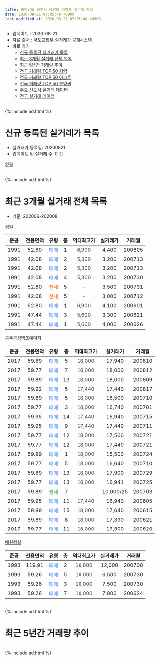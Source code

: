 ```yaml
---
title: 충청남도 공주시 웅진동 아파트 실거래 정보
date: 2020-08-21 07:05:48 +0900
last_modified_at: 2020-08-21 07:05:48 +0900
---
```


* 업데이트 : 2020-08-21
* 자료 출처 : [국토교통부 실거래가 공개시스템](http://rt.molit.go.kr)
* 바로 가기
    * [신규 등록된 실거래가 목록](#신규-등록된-실거래가-목록)
    * [최근 3개월 실거래 전체 목록](#최근-3개월-실거래-전체-목록)
    * [최근 5년간 거래량 추이](#최근-5년간-거래량-추이)
    * [전국 거래량 TOP 50 지역](https://inasie.github.io/apt-trade-info/최근-3개월-전국에서-가장-거래가-많이-발생한-지역)
    * [전국 거래량 TOP 50 아파트](https://inasie.github.io/apt-trade-info/최근-3개월-전국에서-가장-거래가-많이-발생한-아파트)
    * [전국 거래량 TOP 50 분양권](https://inasie.github.io/apt-trade-info/최근-3개월-전국에서-가장-거래가-많이-발생한-분양권)
    * [주요 신도시 실거래 데이터](https://inasie.github.io/apt-trade-info/주요-신도시)
    * [전국 실거래 데이터](https://inasie.github.io/apt-trade-info/전국)
<br>
{% include ad.html %}
<br>

# 신규 등록된 실거래가 목록
* 실거래가 등록일: 20200821
* 업데이트 된 실거래 수: 0 건

없음

<br>
{% include ad.html %}
<br>

# 최근 3개월 실거래 전체 목록
* 기준: 202006-202008


[경일](https://search.naver.com/search.naver?query=%EC%B6%A9%EC%B2%AD%EB%82%A8%EB%8F%84+%EA%B3%B5%EC%A3%BC%EC%8B%9C+%EC%9B%85%EC%A7%84%EB%8F%99+%EA%B2%BD%EC%9D%BC)

|준공|전용면적|유형|층|역대최고가|실거래가|거래월|
|:---:|:---:|:---:|:---:|:---:|:---:|:---:|
|1991|52.80|<span style="color:#4285f3">매매</span>|1|<span style="color:#444444">6,900</span>|4,400|200805|
|1991|42.08|<span style="color:#4285f3">매매</span>|2|<span style="color:#444444">5,300</span>|3,200|200713|
|1991|42.08|<span style="color:#4285f3">매매</span>|2|<span style="color:#444444">5,300</span>|3,200|200713|
|1991|42.08|<span style="color:#4285f3">매매</span>|4|<span style="color:#444444">5,300</span>|3,200|200730|
|1991|52.80|<span style="color:#ff5a00">전세</span>|5|<span style="color:#444444">-</span>|3,500|200731|
|1991|42.08|<span style="color:#ff5a00">전세</span>|5|<span style="color:#444444">-</span>|3,000|200712|
|1991|52.80|<span style="color:#4285f3">매매</span>|1|<span style="color:#444444">6,900</span>|4,100|200601|
|1991|47.44|<span style="color:#4285f3">매매</span>|3|<span style="color:#444444">5,600</span>|3,300|200621|
|1991|47.44|<span style="color:#4285f3">매매</span>|1|<span style="color:#444444">5,600</span>|4,000|200626|

[공주금성백조예미지](https://search.naver.com/search.naver?query=%EC%B6%A9%EC%B2%AD%EB%82%A8%EB%8F%84+%EA%B3%B5%EC%A3%BC%EC%8B%9C+%EC%9B%85%EC%A7%84%EB%8F%99+%EA%B3%B5%EC%A3%BC%EA%B8%88%EC%84%B1%EB%B0%B1%EC%A1%B0%EC%98%88%EB%AF%B8%EC%A7%80)

|준공|전용면적|유형|층|역대최고가|실거래가|거래월|
|:---:|:---:|:---:|:---:|:---:|:---:|:---:|
|2017|59.89|<span style="color:#4285f3">매매</span>|5|<span style="color:#444444">18,000</span>|17,940|200810|
|2017|59.77|<span style="color:#4285f3">매매</span>|7|<span style="color:#444444">18,000</span>|18,000|200812|
|2017|59.89|<span style="color:#4285f3">매매</span>|13|<span style="color:#444444">18,000</span>|18,000|200809|
|2017|59.92|<span style="color:#4285f3">매매</span>|5|<span style="color:#444444">17,440</span>|17,440|200817|
|2017|59.89|<span style="color:#4285f3">매매</span>|5|<span style="color:#444444">18,000</span>|16,500|200710|
|2017|59.77|<span style="color:#4285f3">매매</span>|3|<span style="color:#444444">18,000</span>|16,740|200701|
|2017|59.95|<span style="color:#4285f3">매매</span>|14|<span style="color:#444444">17,440</span>|16,940|200715|
|2017|59.95|<span style="color:#4285f3">매매</span>|9|<span style="color:#444444">17,440</span>|17,440|200711|
|2017|59.77|<span style="color:#4285f3">매매</span>|12|<span style="color:#444444">18,000</span>|17,500|200721|
|2017|59.77|<span style="color:#4285f3">매매</span>|12|<span style="color:#444444">18,000</span>|17,440|200721|
|2017|59.89|<span style="color:#4285f3">매매</span>|1|<span style="color:#444444">18,000</span>|15,500|200724|
|2017|59.77|<span style="color:#4285f3">매매</span>|5|<span style="color:#444444">18,000</span>|16,640|200710|
|2017|59.89|<span style="color:#4285f3">매매</span>|13|<span style="color:#444444">18,000</span>|17,900|200729|
|2017|59.77|<span style="color:#4285f3">매매</span>|13|<span style="color:#444444">18,000</span>|16,941|200725|
|2017|59.89|<span style="color:#34a853">월세</span>|7|<span style="color:#444444">-</span>|10,000/25|200703|
|2017|59.95|<span style="color:#4285f3">매매</span>|11|<span style="color:#444444">17,440</span>|16,940|200605|
|2017|59.89|<span style="color:#4285f3">매매</span>|15|<span style="color:#444444">18,000</span>|17,640|200615|
|2017|59.89|<span style="color:#4285f3">매매</span>|8|<span style="color:#444444">18,000</span>|17,390|200621|
|2017|59.77|<span style="color:#4285f3">매매</span>|11|<span style="color:#444444">18,000</span>|17,500|200620|

[배원청실](https://search.naver.com/search.naver?query=%EC%B6%A9%EC%B2%AD%EB%82%A8%EB%8F%84+%EA%B3%B5%EC%A3%BC%EC%8B%9C+%EC%9B%85%EC%A7%84%EB%8F%99+%EB%B0%B0%EC%9B%90%EC%B2%AD%EC%8B%A4)

|준공|전용면적|유형|층|역대최고가|실거래가|거래월|
|:---:|:---:|:---:|:---:|:---:|:---:|:---:|
|1993|119.91|<span style="color:#4285f3">매매</span>|2|<span style="color:#444444">16,800</span>|12,000|200708|
|1993|59.26|<span style="color:#4285f3">매매</span>|5|<span style="color:#444444">10,000</span>|6,500|200730|
|1993|59.26|<span style="color:#4285f3">매매</span>|3|<span style="color:#444444">10,000</span>|7,500|200730|
|1993|59.26|<span style="color:#4285f3">매매</span>|7|<span style="color:#444444">10,000</span>|7,800|200624|


<br>
{% include ad.html %}
<br>

# 최근 5년간 거래량 추이


<div style="width:100%;">
    <canvas id="deal_progress" height="200"></canvas>
</div>

<script>
new Chart(document.getElementById("deal_progress"), {
    type: 'line',
    data: {
        labels: ['201508','201509','201510','201511','201512','201601','201602','201603','201604','201605','201606','201607','201608','201609','201610','201611','201612','201701','201702','201703','201704','201705','201706','201707','201708','201709','201710','201711','201712','201801','201802','201803','201804','201805','201806','201807','201808','201809','201810','201811','201812','201901','201902','201903','201904','201905','201906','201907','201908','201909','201910','201911','201912','202001','202002','202003','202004','202005','202006','202007','202008'],
        datasets: [{
            label: '매매',
            pointRadius: 1,
            data: [5, 1, 4, 2, 3, 0, 0, 2, 0, 4, 2, 4, 3, 2, 0, 2, 1, 2, 5, 3, 9, 2, 5, 1, 2, 5, 1, 2, 2, 3, 1, 4, 2, 4, 4, 3, 2, 2, 3, 3, 2, 4, 1, 3, 2, 5, 3, 2, 2, 10, 4, 35, 11, 13, 10, 9, 9, 5, 8, 16, 5],
            borderColor: "rgba(255, 201, 14, 1)",
            backgroundColor: "rgba(255, 201, 14, 0.5)",
            fill: false,
            lineTension: 0
        },{
            label: '전월세',
            pointRadius: 1,
            data: [0, 3, 1, 2, 3, 0, 2, 1, 1, 2, 0, 2, 3, 1, 5, 2, 1, 4, 4, 9, 8, 5, 9, 8, 5, 4, 1, 7, 6, 6, 2, 2, 5, 2, 3, 1, 1, 5, 2, 3, 3, 8, 2, 8, 14, 3, 2, 2, 6, 3, 2, 5, 5, 1, 3, 0, 2, 0, 0, 3, 0],
            borderColor: "rgba(0, 141, 185, 1)",
            backgroundColor: "rgba(0, 141, 185, 0.5)",
            fill: false,
            lineTension: 0
        }
        ]
    },
    options: {
        responsive: true,
        title: {
            display: false
        },
        tooltips: {
            mode: 'index',
            intersect: false
        },
        hover: {
            mode: 'nearest',
            intersect: true
        },
        scales: {
            xAxes: [{
                display: true,
                scaleLabel: {
                    display: true,
                    labelString: '년/월'
                }
            }],
            yAxes: [{
                display: true,
                ticks: {
                    suggestedMin: 0,
                },
                scaleLabel: {
                    display: true,
                    labelString: '실거래 수'
                }
            }]
        }
    }
});

</script>


<br>
{% include ad.html %}
<br>

